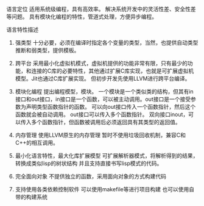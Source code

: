 
语言定位
	适用系统级编程，具有高效率。
	解决系统开发中的灵活性差、安全性差等问题。
	具有模块化编程的特性，管道式处理，方便异步编程。

语言特性描述

1. 强类型
	十分必要，必须在编译时指定各个变量的类型，当然，也提供自动类型推断和弱类型，提供模板。

2. 跨平台
	采用最小化虚拟机模式，虚拟机提供的功能非常有限，只有最少的功能，和连接的C库的必要特性，其他通过扩展C库实现，也就是可扩展虚拟机模型。Jit也通过C库扩展实现。
	但初步开发先使用LLVM进行跨平台编译。

3. 模块化编程
	提出编程模型，模块。
	一个模块是一个类似类的结构，但其有in接口和out接口，in接口是一个函数，可以被主动调用。out接口是一个接受参数为声明类型函数指针的函数。
	可以向out接口传入一个函数指针，然后这个函数就会被自动调用。
	out接口可以传入多个函数指针。
	双向接口inout，可以传入多个函数指针，但函数被调用后必须返回具有其类型的返回值。

4. 内存管理
	使用LLVM原生的内存管理
	暂时不使用垃圾回收机制，兼容C和C++的相互调用。

5. 最小化语言特性，最大化库扩展模型
	可扩展解析器模式，将解析得到的结果，转换成类似lisp的树状结构
	并且支持直接书写lisp模式的代码。

6. 完全面向对象
	不提供独立的函数，采用面向对象的方式构建代码

7. 支持使用各类依赖控制软件
	可以使用makefile等进行项目构建
	也可以使用自带的构建系统
	
